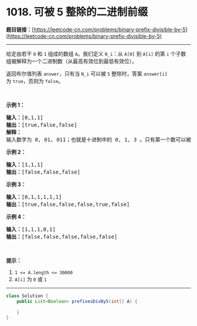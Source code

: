 # 1018. 可被 5 整除的二进制前缀

**题目链接：**[https://leetcode-cn.com/problems/binary-prefix-divisible-by-5](https://leetcode-cn.com/problems/binary-prefix-divisible-by-5)

---

<div class="content__1Y2H">
 <div class="notranslate">
  <p>给定由若干&nbsp;<code>0</code>&nbsp;和&nbsp;<code>1</code>&nbsp;组成的数组 <code>A</code>。我们定义&nbsp;<code>N_i</code>：从&nbsp;<code>A[0]</code> 到&nbsp;<code>A[i]</code>&nbsp;的第 <code>i</code>&nbsp;个子数组被解释为一个二进制数（从最高有效位到最低有效位）。</p> 
  <p>返回布尔值列表&nbsp;<code>answer</code>，只有当&nbsp;<code>N_i</code>&nbsp;可以被 <code>5</code>&nbsp;整除时，答案&nbsp;<code>answer[i]</code> 为&nbsp;<code>true</code>，否则为 <code>false</code>。</p> 
  <p>&nbsp;</p> 
  <p><strong>示例 1：</strong></p> 
  <pre class="language-text"><strong>输入：</strong>[0,1,1]
<strong>输出：</strong>[true,false,false]
<strong>解释：</strong>
输入数字为 0, 01, 011；也就是十进制中的 0, 1, 3 。只有第一个数可以被 5 整除，因此 answer[0] 为真。
</pre> 
  <p><strong>示例 2：</strong></p> 
  <pre class="language-text"><strong>输入：</strong>[1,1,1]
<strong>输出：</strong>[false,false,false]
</pre> 
  <p><strong>示例 3：</strong></p> 
  <pre class="language-text"><strong>输入：</strong>[0,1,1,1,1,1]
<strong>输出：</strong>[true,false,false,false,true,false]
</pre> 
  <p><strong>示例&nbsp;4：</strong></p> 
  <pre class="language-text"><strong>输入：</strong>[1,1,1,0,1]
<strong>输出：</strong>[false,false,false,false,false]
</pre> 
  <p>&nbsp;</p> 
  <p><strong>提示：</strong></p> 
  <ol> 
   <li><code>1 &lt;= A.length &lt;= 30000</code></li> 
   <li><code>A[i]</code> 为&nbsp;<code>0</code>&nbsp;或&nbsp;<code>1</code></li> 
  </ol> 
 </div>
</div>

---

```java
class Solution {
    public List<Boolean> prefixesDivBy5(int[] A) {
        
    }
}
```